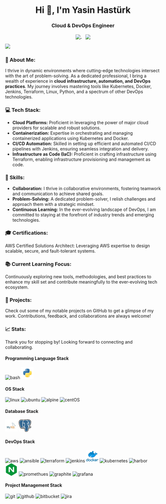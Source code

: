 <h1 align="center">Hi 👋, I'm Yasin Hastürk </h1>
<h3 align="center">Cloud & DevOps Engineer </h3>

<p align="center">
<a href="https://www.linkedin.com/in/yasin-hasturk/" target="blank">
  <img align="center" src="https://cdn.jsdelivr.net/npm/simple-icons@3/icons/linkedin.svg" width="22px" />
</a>
  &nbsp;&nbsp;
<a href="https://medium.com/@yasinhasturk" target="blank">
  <img align="center" src="https://cdn.jsdelivr.net/npm/simple-icons@3.13.0/icons/medium.svg" width="22px" />
</a></p>

![](https://komarev.com/ghpvc/?username=yasindevops&style=flat-square&color=blue)

### 🚀 About Me:

I thrive in dynamic environments where cutting-edge technologies intersect with the art of problem-solving. As a dedicated professional, I bring a wealth of experience in **cloud infrastructure, automation, and DevOps practices**. My journey involves mastering tools like Kubernetes, Docker, Jenkins, Terraform, Linux, Python, and a spectrum of other DevOps technologies.

### 💻 Tech Stack:

- **Cloud Platforms:** Proficient in leveraging the power of major cloud providers for scalable and robust solutions.
- **Containerization:** Expertise in orchestrating and managing containerized applications using Kubernetes and Docker.
- **CI/CD Automation:** Skilled in setting up efficient and automated CI/CD pipelines with Jenkins, ensuring seamless integration and delivery.
- **Infrastructure as Code (IaC):** Proficient in crafting infrastructure using Terraform, enabling infrastructure provisioning and management as code.

### 🔧 Skills:

- **Collaboration:** I thrive in collaborative environments, fostering teamwork and communication to achieve shared goals.
- **Problem-Solving:** A dedicated problem-solver, I relish challenges and approach them with a strategic mindset.
- **Continuous Learning:** In the ever-evolving landscape of DevOps, I am committed to staying at the forefront of industry trends and emerging technologies.

### 🎓 Certifications:

AWS Certified Solutions Architect: Leveraging AWS expertise to design scalable, secure, and fault-tolerant systems.

### 📚 Current Learning Focus:

Continuously exploring new tools, methodologies, and best practices to enhance my skill set and contribute meaningfully to the ever-evolving tech ecosystem.

### 🚀 Projects:

Check out some of my notable projects on GitHub to get a glimpse of my work. Contributions, feedback, and collaborations are always welcome!

### 📈 Stats:

Thank you for stopping by! Looking forward to connecting and collaborating.


#### Programming Language Stack
<p align="left"><img src="https://www.vectorlogo.zone/logos/gnu_bash/gnu_bash-icon.svg" alt="bash" title="bash" title="bash" width="40" height="40"/>  <img src="https://raw.githubusercontent.com/github/explore/80688e429a7d4ef2fca1e82350fe8e3517d3494d/topics/python/python.png" alt="python" title="python" width="40" height="40"/> 

#### OS Stack
<p align="left"><img src="https://brandlogos.net/wp-content/uploads/2020/03/Linux-logo.png" alt="linux" title="linux" width="40" height="40"/>  <img src="https://www.vectorlogo.zone/logos/ubuntu/ubuntu-icon.svg" alt="ubuntu" title="ubuntu" width="40" height="40"/>  <img src="https://www.vectorlogo.zone/logos/alpinelinux/alpinelinux-icon.svg" alt="alpine" title="alpine" width="40" height="40"/> <img src="https://www.vectorlogo.zone/logos/centos/centos-icon.svg" alt="centOS" title="centOS" width="40" height="40"/> </p>

#### Database Stack
<p align="left"><img src="https://raw.githubusercontent.com/github/explore/80688e429a7d4ef2fca1e82350fe8e3517d3494d/topics/mysql/mysql.png" alt="mysql" title="mysql" width="40" height="40"/>  <img src="https://raw.githubusercontent.com/github/explore/80688e429a7d4ef2fca1e82350fe8e3517d3494d/topics/postgresql/postgresql.png" alt="postgresql" title="postgresql" width="40" height="40"/>  

#### DevOps Stack 
<p align="left"><img src="https://www.vectorlogo.zone/logos/amazon_aws/amazon_aws-icon.svg" alt="aws" title="aws" width="40" height="40"/> <img src="https://www.vectorlogo.zone/logos/ansible/ansible-icon.svg" alt="ansible" title="ansible" width="40" height="40"/> <img src="https://www.vectorlogo.zone/logos/terraformio/terraformio-icon.svg" alt="terraform" title="terraform" width="40" height="40"/> <img src="https://www.vectorlogo.zone/logos/jenkins/jenkins-icon.svg" alt="jenkins" title="jenkins" width="40" height="40"/> <img src="https://raw.githubusercontent.com/github/explore/80688e429a7d4ef2fca1e82350fe8e3517d3494d/topics/docker/docker.png" alt="docker" title="docker" width="40" height="40"/>  <img src="https://www.vectorlogo.zone/logos/kubernetes/kubernetes-icon.svg" alt="kubernetes" title="kubernetes" width="40" height="40"/>  <img src="https://www.vectorlogo.zone/logos/helmsh/helmsh-icon.svg" alt="harbor" title="harbor" width="40" height="40"/> <img src="https://raw.githubusercontent.com/github/explore/85cceaeeaf993ca35664dc37ea24f9237fbbfc14/topics/nginx/nginx.png" alt="nginx" title="nginx" width="40" height="40"/>  <img src="https://www.vectorlogo.zone/logos/prometheusio/prometheusio-icon.svg" alt="promethues" title="promethues" width="40" height="40"/> <img src="https://www.vectorlogo.zone/logos/graphiteapp/graphiteapp-icon.svg" alt="graphite" title="graphite" width="40" height="40"/> <img src="https://www.vectorlogo.zone/logos/grafana/grafana-icon.svg" alt="grafana" title="grafana" width="40" height="40"/> </p>

#### Project Management Stack
<p align="left"><img src="https://www.vectorlogo.zone/logos/git-scm/git-scm-icon.svg" alt="git" title="git" width="40" height="40"/>  <img src="https://www.vectorlogo.zone/logos/github/github-icon.svg" alt="github" title="github" width="40" height="40"/> <img src="https://www.vectorlogo.zone/logos/bitbucket/bitbucket-icon.svg" alt="bitbucket" title="bitbucket" width="40" height="40"/>  <img src="https://www.vectorlogo.zone/logos/atlassian_jira/atlassian_jira-icon.svg" alt="jira" title="jira" width="40" height="40"/> 


